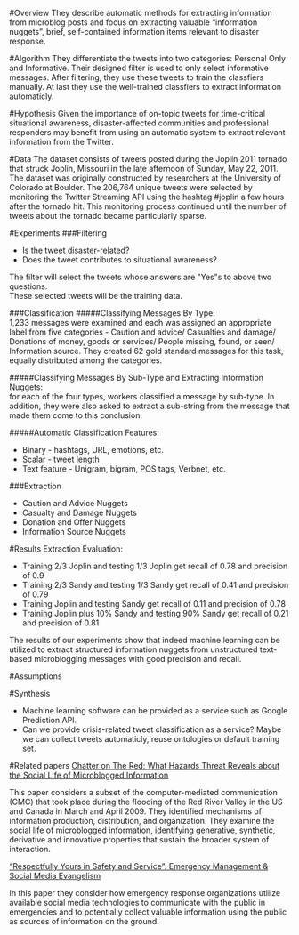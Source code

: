 #Overview
They describe automatic methods for extracting information from microblog posts and focus on extracting valuable “information nuggets”, brief, self-contained information items relevant to disaster response.

#Algorithm
They differentiate the tweets into two categories: Personal Only and Informative. Their designed filter is used to only select informative messages. After filtering, they use these tweets to train the classfiers manually. At last they use the well-trained classfiers to extract information automaticly.


#Hypothesis
Given the importance of on-topic tweets for time-critical situational awareness, disaster-affected communities and professional responders may benefit from using an automatic system to extract relevant information from the Twitter.


#Data
The dataset consists of tweets posted during the Joplin 2011 tornado that struck Joplin, Missouri in the late afternoon of Sunday, May 22, 2011. The dataset was originally constructed by researchers at the University of Colorado at Boulder. The 206,764 unique tweets were selected by monitoring the Twitter Streaming API using the hashtag #joplin a few hours after the tornado hit. This monitoring process continued until the number of tweets about the tornado became particularly sparse.


#Experiments
###Filtering
* Is the tweet disaster-related?
* Does the tweet contributes to situational awareness?           
      
The filter will select the tweets whose answers are "Yes"s to above two questions.      
These selected tweets will be the training data.      

###Classification
#####Classifying Messages By Type:         
1,233 messages were examined and each was assigned an appropriate label from five categories - Caution and advice/ Casualties and damage/ Donations of money, goods or services/ People missing, found, or seen/ Information source. They created 62 gold standard messages for this task, equally distributed among the categories.

#####Classifying Messages By Sub-Type and Extracting Information Nuggets:           
for each of the four types, workers classified a message by sub-type. In addition, they were also asked to extract a sub-string from the message that made them come to this conclusion.

#####Automatic Classification
Features:
* Binary - hashtags, URL, emotions, etc.
* Scalar - tweet length
* Text feature - Unigram, bigram, POS tags, Verbnet, etc.

###Extraction
* Caution and Advice Nuggets
* Casualty and Damage Nuggets
* Donation and Offer Nuggets
* Information Source Nuggets


#Results
Extraction Evaluation:      
* Training 2/3 Joplin and testing 1/3 Joplin get recall of 0.78 and precision of 0.9
* Training 2/3 Sandy and testing 1/3 Sandy get recall of 0.41 and precision of 0.79
* Training Joplin and testing Sandy get recall of 0.11 and precision of 0.78
* Training Joplin plus 10% Sandy and testing 90% Sandy get recall of 0.21 and precision of 0.81

The results of our experiments show that indeed machine learning can be utilized to extract structured information nuggets from unstructured text-based microblogging messages with good precision and recall.


#Assumptions



#Synthesis
* Machine learning software can be provided as a service such as Google Prediction API.
* Can we provide crisis-related tweet classification as a service? Maybe we can collect tweets automaticly, reuse ontologies or default training set.


#Related papers
[Chatter on The Red: What Hazards Threat Reveals about the Social Life of Microblogged Information](https://www.cs.colorado.edu/~palen/chatter_on_the_red.pdf)      
      
This paper considers a subset of the computer-mediated communication (CMC) that took place during the flooding of the Red River Valley in the US and Canada in March and April 2009. They identified mechanisms of information production, distribution, and organization. They examine the social life of microblogged information, identifying generative, synthetic, derivative and innovative properties that sustain the broader system of interaction.      
      
[“Respectfully Yours in Safety and Service”: Emergency Management & Social Media Evangelism](http://www.iscram.org/ISCRAM2010/Papers/152-Latonero_etal.pdf)      
      
In this paper they consider how emergency response organizations utilize available social media technologies to communicate with the public in emergencies and to potentially collect valuable information using the public as sources of information on the ground.
